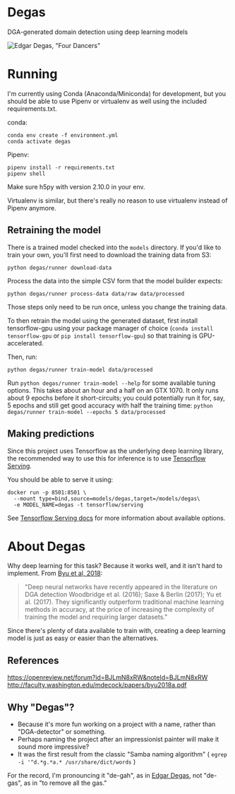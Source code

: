 # Degas
DGA-generated domain detection using deep learning models

![Edgar Degas, "Four Dancers"](degas_four_dancers.jpg)

# Running
I'm currently using Conda (Anaconda/Miniconda) for development, but you should be able to use Pipenv or virtualenv as 
well using the included requirements.txt. 

conda: 
```
conda env create -f environment.yml
conda activate degas
```
Pipenv:
```
pipenv install -r requirements.txt
pipenv shell
```
Make sure  h5py with version 2.10.0 in your env. 

Virtualenv is similar, but there's really no reason to use virtualenv instead of Pipenv anymore.


## Retraining the model
There is a trained model checked into the `models` directory. If you'd like to train your own, you'll first need to 
download the training data from S3: 
```
python degas/runner download-data
```
Process the data into the simple CSV form that the model builder expects: 
```
python degas/runner process-data data/raw data/processed
```
Those steps only need to be run once, unless you change the training data.

To then retrain the model using the generated dataset, first install tensorflow-gpu using your package manager of choice 
(`conda install tensorflow-gpu` or `pip install tensorflow-gpu`) so that training is GPU-accelerated.

Then, run:
```
python degas/runner train-model data/processed
```

Run `python degas/runner train-model --help` for some available tuning options.
This takes about an hour and a half on an GTX 1070. It only runs about 9 epochs before it short-circuits; you could 
potentially run it for, say, 5 epochs and still get good accuracy with half the training time: 
`python degas/runner train-model --epochs 5 data/processed `


## Making predictions

Since this project uses Tensorflow as the underlying deep learning library, the recommended way to use this for 
inference is to use [Tensorflow Serving](https://www.tensorflow.org/serving/). 

You should be able to serve it using:
```
docker run -p 8501:8501 \
  --mount type=bind,source=models/degas,target=/models/degas\
  -e MODEL_NAME=degas -t tensorflow/serving
```
See [Tensorflow Serving docs](https://www.tensorflow.org/serving/docker) for more information about available options.


# About Degas

Why deep learning for this task? Because it works well, and it isn't hard to implement. From [Byu et al, 2018](http://faculty.washington.edu/mdecock/papers/byu2018a.pdf): 

> "Deep neural networks have recently appeared in the literature on DGA detection Woodbridge et al. (2016); Saxe & Berlin (2017); Yu et al. (2017). They significantly outperform traditional machine learning methods in accuracy, at the price of increasing the complexity of training the model and requiring larger datasets."

Since there's plenty of data available to train with, creating a deep learning model is just as easy or easier than the alternatives.


## References
https://openreview.net/forum?id=BJLmN8xRW&noteId=BJLmN8xRW
http://faculty.washington.edu/mdecock/papers/byu2018a.pdf


## Why "Degas"? 
 * Because it's more fun working on a project with a name, rather than "DGA-detector" or something. 
 * Perhaps naming the project after an impressionist painter will make it sound more impressive?
 * It was the first result from the classic "Samba naming algorithm" ( `egrep -i '^d.*g.*a.* /usr/share/dict/words` )

For the record, I'm pronouncing it "de-gah", as in [Edgar Degas](https://en.wikipedia.org/wiki/Edgar_Degas), not "de-gas", as in "to remove all the gas." 
